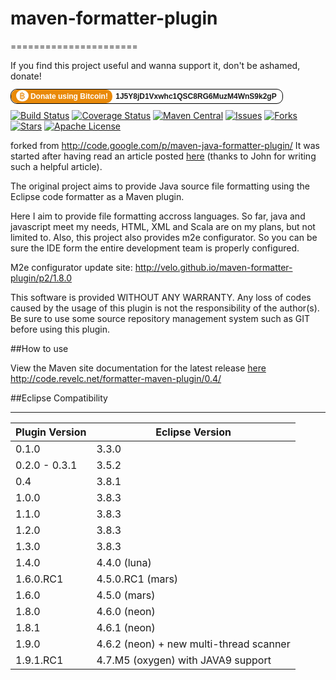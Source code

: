 # maven-formatter-plugin
======================

If you find this project useful and wanna support it, don't be ashamed, donate!

<span style="overflow: hidden; border: 1px solid black; -webkit-border-radius: 10px; -moz-border-radius: 10px; border-radius: 10px; padding: 4px; padding-left: 0px; font-family: Arial; font-size: 12px; font-weight: bold; background-color: white;">
	<span style="padding: 4px; padding-left: 8px; background-color: #E98A0A; -webkit-border-radius: 10px; -moz-border-radius: 10px; border-radius: 10px; color: white;">
		<a href="http://www.bitcoin.org/" style="text-decoration: none; color: white;">
			<span style="-webkit-border-radius: 10px; -moz-border-radius: 10px; border-radius: 10px; font-weight: normal; color: white; font-size: 15px; background-color: white; color: #E98A0A; padding: 1px 5px; padding-top: 0px;">&#3647;</span>
			Donate using Bitcoin!
		</a>
	</span>
	<span style="padding: 5px;">
		1J5Y8jD1Vxwhc1QSC8RG6MuzM4WnS9k2gP
	</span>
</span>

[![Build Status](https://travis-ci.org/velo/maven-formatter-plugin.svg?branch=master)](https://travis-ci.org/velo/maven-formatter-plugin) [![Coverage Status](https://coveralls.io/repos/velo/maven-formatter-plugin/badge.svg?branch=master)](https://coveralls.io/r/velo/maven-formatter-plugin?branch=master) [![Maven Central](https://maven-badges.herokuapp.com/maven-central/com.marvinformatics.formatter/formatter-maven-plugin/badge.svg)](https://maven-badges.herokuapp.com/maven-central/com.marvinformatics.formatter/formatter-maven-plugin/) [![Issues](https://img.shields.io/github/issues/velo/maven-formatter-plugin.svg)](https://github.com/velo/maven-formatter-plugin/issues) [![Forks](https://img.shields.io/github/forks/velo/maven-formatter-plugin.svg)](https://github.com/velo/maven-formatter-plugin/network) [![Stars](https://img.shields.io/github/stars/velo/maven-formatter-plugin.svg)](https://github.com/velo/maven-formatter-plugin/stargazers) [![Apache License](http://img.shields.io/badge/license-ASL-blue.svg)](https://github.com/velo/maven-formatter-plugin/blob/master/license.txt)

forked from http://code.google.com/p/maven-java-formatter-plugin/
It was started after having read an article posted [here][1] (thanks to John for writing such a helpful article).

The original project aims to provide Java source file formatting using the Eclipse code formatter as a Maven plugin.  

Here I aim to provide file formatting accross languages.  So far, java and javascript meet my needs, HTML, XML and Scala are on my plans, but not limited to.
Also, this project also provides m2e configurator.  So you can be sure the IDE form the entire development team is properly configured.

M2e configurator update site:
http://velo.github.io/maven-formatter-plugin/p2/1.8.0


This software is provided WITHOUT ANY WARRANTY.  Any loss of codes caused by the usage of this plugin is not
the responsibility of the author(s).  Be sure to use some source repository management system such as GIT
before using this plugin.

##How to use

View the Maven site documentation for the latest release [here](http://code.revelc.net/formatter-maven-plugin/)
http://code.revelc.net/formatter-maven-plugin/0.4/

##Eclipse Compatibility

-------------------------------------
Plugin Version	| Eclipse Version
--------------  | ---------------
0.1.0           |	3.3.0
0.2.0 - 0.3.1   |	3.5.2
0.4             |	3.8.1 
1.0.0           |	3.8.3
1.1.0           |	3.8.3
1.2.0           |	3.8.3
1.3.0           |	3.8.3
1.4.0           |	4.4.0 (luna)
1.6.0.RC1       |	4.5.0.RC1 (mars)
1.6.0           |	4.5.0 (mars)
1.8.0           |	4.6.0 (neon)
1.8.1           |	4.6.1 (neon)
1.9.0           |	4.6.2 (neon) + new multi-thread scanner
1.9.1.RC1       |       4.7.M5 (oxygen) with JAVA9 support

[1]: http://ssscripting.wordpress.com/2009/06/10/how-to-use-the-eclipse-code-formatter-from-your-code/
